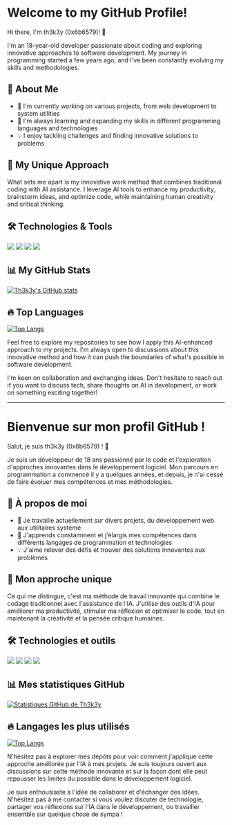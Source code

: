 # Welcome to my GitHub Profile!

Hi there, I'm th3k3y (0x6b6579)! 👋

I'm an 18-year-old developer passionate about coding and exploring innovative approaches to software development. My journey in programming started a few years ago, and I've been constantly evolving my skills and methodologies.

## 🚀 About Me

- 🔭 I'm currently working on various projects, from web development to system utilities
- 🌱 I'm always learning and expanding my skills in different programming languages and technologies
- 💡 I enjoy tackling challenges and finding innovative solutions to problems

## 🤖 My Unique Approach

What sets me apart is my innovative work method that combines traditional coding with AI assistance. I leverage AI tools to enhance my productivity, brainstorm ideas, and optimize code, while maintaining human creativity and critical thinking.

## 🛠️ Technologies & Tools

![](https://img.shields.io/badge/Code-Python-informational?style=flat&logo=python&logoColor=white&color=2bbc8a)
![](https://img.shields.io/badge/Code-HTML-informational?style=flat&logo=html5&logoColor=white&color=2bbc8a)
![](https://img.shields.io/badge/Code-CSS-informational?style=flat&logo=css3&logoColor=white&color=2bbc8a)
![](https://img.shields.io/badge/Shell-Bash-informational?style=flat&logo=gnu-bash&logoColor=white&color=2bbc8a)

## 📊 My GitHub Stats

[![Th3k3y's GitHub stats](https://github-readme-stats.vercel.app/api?username=th3k3y&show_icons=true&theme=radical)](https://github.com/anuraghazra/github-readme-stats)

## 🔥 Top Languages

[![Top Langs](https://github-readme-stats.vercel.app/api/top-langs/?username=th3k3y&layout=compact&theme=radical)](https://github.com/anuraghazra/github-readme-stats)

Feel free to explore my repositories to see how I apply this AI-enhanced approach to my projects. I'm always open to discussions about this innovative method and how it can push the boundaries of what's possible in software development.

I'm keen on collaboration and exchanging ideas. Don't hesitate to reach out if you want to discuss tech, share thoughts on AI in development, or work on something exciting together!

---

# Bienvenue sur mon profil GitHub !

Salut, je suis th3k3y (0x6b6579) ! 👋

Je suis un développeur de 18 ans passionné par le code et l'exploration d'approches innovantes dans le développement logiciel. Mon parcours en programmation a commencé il y a quelques années, et depuis, je n'ai cessé de faire évoluer mes compétences et mes méthodologies.

## 🚀 À propos de moi

- 🔭 Je travaille actuellement sur divers projets, du développement web aux utilitaires système
- 🌱 J'apprends constamment et j'élargis mes compétences dans différents langages de programmation et technologies
- 💡 J'aime relever des défis et trouver des solutions innovantes aux problèmes

## 🤖 Mon approche unique

Ce qui me distingue, c'est ma méthode de travail innovante qui combine le codage traditionnel avec l'assistance de l'IA. J'utilise des outils d'IA pour améliorer ma productivité, stimuler ma réflexion et optimiser le code, tout en maintenant la créativité et la pensée critique humaines.

## 🛠️ Technologies et outils

![](https://img.shields.io/badge/Code-Python-informational?style=flat&logo=python&logoColor=white&color=2bbc8a)
![](https://img.shields.io/badge/Code-HTML-informational?style=flat&logo=html5&logoColor=white&color=2bbc8a)
![](https://img.shields.io/badge/Code-CSS-informational?style=flat&logo=css3&logoColor=white&color=2bbc8a)
![](https://img.shields.io/badge/Shell-Bash-informational?style=flat&logo=gnu-bash&logoColor=white&color=2bbc8a)

## 📊 Mes statistiques GitHub

[![Statistiques GitHub de Th3k3y](https://github-readme-stats.vercel.app/api?username=th3k3y&show_icons=true&theme=radical)](https://github.com/anuraghazra/github-readme-stats)

## 🔥 Langages les plus utilisés

[![Top Langs](https://github-readme-stats.vercel.app/api/top-langs/?username=th3k3y&layout=compact&theme=radical)](https://github.com/anuraghazra/github-readme-stats)

N'hésitez pas à explorer mes dépôts pour voir comment j'applique cette approche améliorée par l'IA à mes projets. Je suis toujours ouvert aux discussions sur cette méthode innovante et sur la façon dont elle peut repousser les limites du possible dans le développement logiciel.

Je suis enthousiaste à l'idée de collaborer et d'échanger des idées. N'hésitez pas à me contacter si vous voulez discuter de technologie, partager vos réflexions sur l'IA dans le développement, ou travailler ensemble sur quelque chose de sympa !
